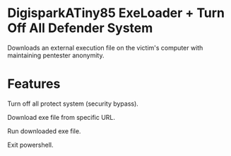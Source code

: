 # DigisparkATiny85 ExeLoader + Turn Off All Defender System
Downloads an external execution file on the victim's computer with maintaining pentester anonymity.
# Features

Turn off all protect system (security bypass).

Download exe file from specific URL.

Run downloaded exe file.

Exit powershell.
